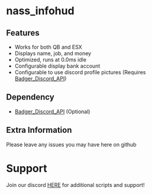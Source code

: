 # nass_infohud


## Features

- Works for both QB and ESX
- Displays name, job, and money
- Optimized, runs at 0.0ms idle
- Configurable display bank account
- Configurable to use discord profile pictures (Requires[ Badger_Discord_API](https://github.com/JaredScar/Badger_Discord_API))

## Dependency

- [Badger_Discord_API](https://github.com/JaredScar/Badger_Discord_API) (Optional)


## Extra Information


 Please leave any issues you may have here on github

# Support
Join our discord <a href='https://discord.gg/fz655NHeDq'>HERE</a> for additional scripts and support!
